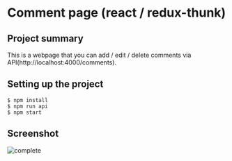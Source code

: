 # Comment page (react / redux-thunk)


## Project summary
This is a webpage that you can add / edit / delete comments via API(http://localhost:4000/comments).

## Setting up the project
```
$ npm install
$ npm run api
$ npm start
```

## Screenshot
![complete](https://user-images.githubusercontent.com/12206933/83601436-8e15b780-a5ab-11ea-91ad-04a302579c90.gif)



